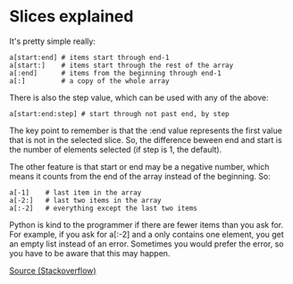 # Slices explained

It's pretty simple really:

    a[start:end] # items start through end-1
    a[start:]    # items start through the rest of the array
    a[:end]      # items from the beginning through end-1
    a[:]         # a copy of the whole array

There is also the step value, which can be used with any of the above:

    a[start:end:step] # start through not past end, by step

The key point to remember is that the :end value represents the first value that is not in the selected slice. So, the difference beween end and start is the number of elements selected (if step is 1, the default).

The other feature is that start or end may be a negative number, which means it counts from the end of the array instead of the beginning. So:

    a[-1]    # last item in the array
    a[-2:]   # last two items in the array
    a[:-2]   # everything except the last two items

Python is kind to the programmer if there are fewer items than you ask for. For example, if you ask for a[:-2] and a only contains one element, you get an empty list instead of an error. Sometimes you would prefer the error, so you have to be aware that this may happen.

[Source (Stackoverflow)](http://bit.ly/1M0cMox)